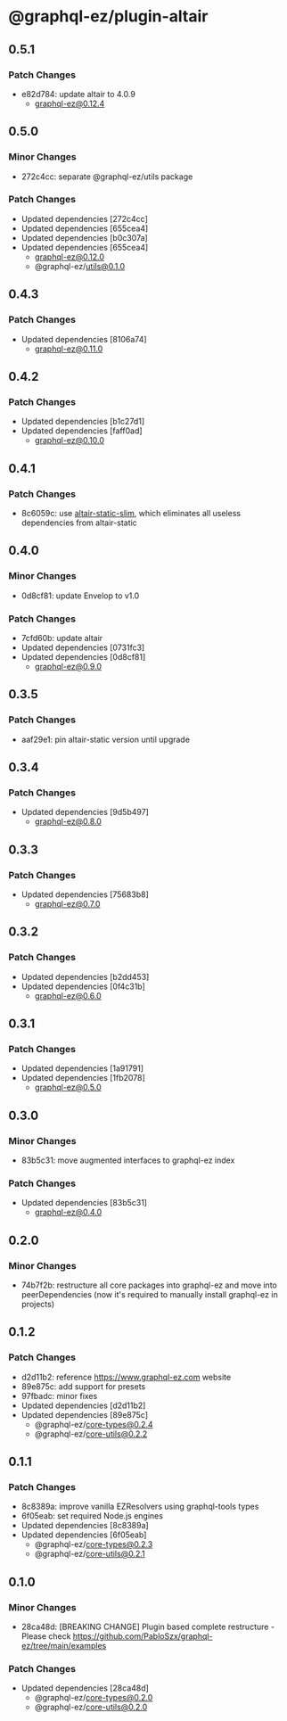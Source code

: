 # @graphql-ez/plugin-altair

## 0.5.1

### Patch Changes

- e82d784: update altair to 4.0.9
  - graphql-ez@0.12.4

## 0.5.0

### Minor Changes

- 272c4cc: separate @graphql-ez/utils package

### Patch Changes

- Updated dependencies [272c4cc]
- Updated dependencies [655cea4]
- Updated dependencies [b0c307a]
- Updated dependencies [655cea4]
  - graphql-ez@0.12.0
  - @graphql-ez/utils@0.1.0

## 0.4.3

### Patch Changes

- Updated dependencies [8106a74]
  - graphql-ez@0.11.0

## 0.4.2

### Patch Changes

- Updated dependencies [b1c27d1]
- Updated dependencies [faff0ad]
  - graphql-ez@0.10.0

## 0.4.1

### Patch Changes

- 8c6059c: use [altair-static-slim](https://github.com/PabloSzx/altair-static-slim), which eliminates all useless dependencies from altair-static

## 0.4.0

### Minor Changes

- 0d8cf81: update Envelop to v1.0

### Patch Changes

- 7cfd60b: update altair
- Updated dependencies [0731fc3]
- Updated dependencies [0d8cf81]
  - graphql-ez@0.9.0

## 0.3.5

### Patch Changes

- aaf29e1: pin altair-static version until upgrade

## 0.3.4

### Patch Changes

- Updated dependencies [9d5b497]
  - graphql-ez@0.8.0

## 0.3.3

### Patch Changes

- Updated dependencies [75683b8]
  - graphql-ez@0.7.0

## 0.3.2

### Patch Changes

- Updated dependencies [b2dd453]
- Updated dependencies [0f4c31b]
  - graphql-ez@0.6.0

## 0.3.1

### Patch Changes

- Updated dependencies [1a91791]
- Updated dependencies [1fb2078]
  - graphql-ez@0.5.0

## 0.3.0

### Minor Changes

- 83b5c31: move augmented interfaces to graphql-ez index

### Patch Changes

- Updated dependencies [83b5c31]
  - graphql-ez@0.4.0

## 0.2.0

### Minor Changes

- 74b7f2b: restructure all core packages into graphql-ez and move into peerDependencies (now it's required to manually install graphql-ez in projects)

## 0.1.2

### Patch Changes

- d2d11b2: reference https://www.graphql-ez.com website
- 89e875c: add support for presets
- 97fbadc: minor fixes
- Updated dependencies [d2d11b2]
- Updated dependencies [89e875c]
  - @graphql-ez/core-types@0.2.4
  - @graphql-ez/core-utils@0.2.2

## 0.1.1

### Patch Changes

- 8c8389a: improve vanilla EZResolvers using graphql-tools types
- 6f05eab: set required Node.js engines
- Updated dependencies [8c8389a]
- Updated dependencies [6f05eab]
  - @graphql-ez/core-types@0.2.3
  - @graphql-ez/core-utils@0.2.1

## 0.1.0

### Minor Changes

- 28ca48d: [BREAKING CHANGE] Plugin based complete restructure - Please check https://github.com/PabloSzx/graphql-ez/tree/main/examples

### Patch Changes

- Updated dependencies [28ca48d]
  - @graphql-ez/core-types@0.2.0
  - @graphql-ez/core-utils@0.2.0
